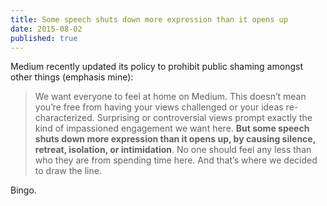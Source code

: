 ```yaml
---
title: Some speech shuts down more expression than it opens up
date: 2015-08-02
published: true
---
```


Medium recently updated its policy to prohibit public shaming amongst other things (emphasis mine):

> We want everyone to feel at home on Medium. This doesn’t mean you’re free from having your views challenged or your ideas re-characterized. Surprising or controversial views prompt exactly the kind of impassioned engagement we want here. **But some speech shuts down more expression than it opens up, by causing silence, retreat, isolation, or intimidation**. No one should feel any less than who they are from spending time here. And that’s where we decided to draw the line.

Bingo.
